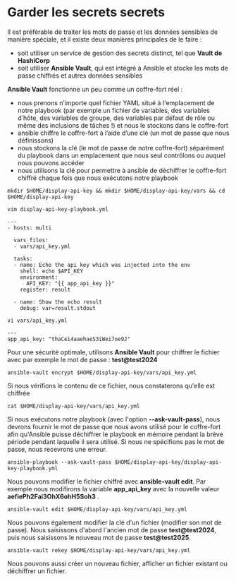 # Garder les secrets secrets

Il est préférable de traiter les mots de passe et les données sensibles de manière spéciale, et il existe deux manières principales de le faire :
- soit utiliser un service de gestion des secrets distinct, tel que **Vault de HashiCorp**
- soit utiliser **Ansible Vault**, qui est intégré à Ansible et stocke les mots de passe chiffrés et autres données sensibles

**Ansible Vault** fonctionne un peu comme un coffre-fort réel :
- nous prenons n’importe quel fichier YAML situé à l'emplacement de notre playbook (par exemple un fichier de variables, des variables d’hôte, des variables de groupe, des variables par défaut de rôle ou même des inclusions de tâches !) et nous le stockons dans le coffre-fort
- ansible chiffre le coffre-fort à l’aide d’une clé (un mot de passe que nous définissons)
- nous stockons la clé (le mot de passe de notre coffre-fort) séparément du playbook dans un emplacement que nous seul contrôlons ou auquel nous pouvons accéder
- nous utilisons la clé pour permettre à ansible de déchiffrer le coffre-fort chiffré chaque fois que nous exécutons notre playbook


```
mkdir $HOME/display-api-key && mkdir $HOME/display-api-key/vars && cd $HOME/display-api-key
```

```
vim display-api-key-playbook.yml
```

```
---
- hosts: multi

  vars_files:
  - vars/api_key.yml

  tasks:
  - name: Echo the api key which was injected into the env
    shell: echo $API_KEY
    environment:
      API_KEY: "{{ app_api_key }}"
    register: result

  - name: Show the echo result
    debug: var=result.stdout
```

```
vi vars/api_key.yml
```

```
---
app_api_key: "thaCei4aaehaeS3iWei7oe9J"
```

Pour une sécurité optimale, utilisons **Ansible Vault** pour chiffrer le fichier avec par exemple le mot de passe : **test@test2024**

```
ansible-vault encrypt $HOME/display-api-key/vars/api_key.yml
```

Si nous vérifions le contenu de ce fichier, nous constaterons qu'elle est chiffrée

```
cat $HOME/display-api-key/vars/api_key.yml
```

Si nous exécutons notre playbook (avec l'option **--ask-vault-pass**), nous devrons fournir le mot de passe que nous avons utilisé pour le coffre-fort afin qu'Ansible puisse déchiffrer le playbook en mémoire pendant la brève période pendant laquelle il sera utilisé. Si nous ne spécifions pas le mot de passe, nous recevrons une erreur.

```
ansible-playbook --ask-vault-pass $HOME/display-api-key/display-api-key-playbook.yml
```

Nous pouvons modifier le fichier chiffré avec **ansible-vault edit**. Par exemple nous modifirons la variable **app_api_key** avec la nouvelle valeur **aefiePh2Fai3OhX6ohH5Soh3** .

```
ansible-vault edit $HOME/display-api-key/vars/api_key.yml
```

Nous pouvons également modifier la clé d'un fichier (modifier son mot de passe). Nous saisissons d'abord l'ancien mot de passe **test@test2024**, puis nous saisissons le nouveau mot de passe **test@test2025**.

```
ansible-vault rekey $HOME/display-api-key/vars/api_key.yml
```

Nous pouvons aussi créer un nouveau fichier, afficher un fichier existant ou déchiffrer un fichier.